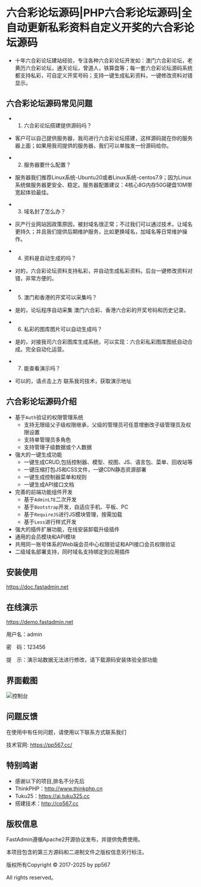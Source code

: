 # 六合彩论坛源码|PHP六合彩论坛源码|全自动更新私彩资料自定义开奖的六合彩论坛源码

* 十年六合彩论坛建站经验，专注各种六合彩论坛开发如：澳门六合彩论坛，老黄历六合彩论坛，通天论坛，曾道人，铁算盘等；每一套六合彩论坛源码系统都支持私彩，可自定义开奖号码；支持一键生成私彩资料，一键修改资料对错显示。

## 六合彩论坛源码常见问题
* 1. 六合彩论坛搭建提供源码吗？
* 客户可以自己提供服务器，我司进行六合彩论坛搭建，这样源码就在你的服务器上面；如果用我司提供的服务器，我们可以单独发一份源码给你。



* 2. 服务器要什么配置？
* 服务器我们推荐Linux系统-Ubuntu20或者Linux系统-centos7.9；因为Linux系统做服务器更安全、稳定。服务器配置建议：4核心8G内存50G硬盘10M带宽起体验最佳。



* 3. 域名封了怎么办？
* 灰产行业网站因政策原因，被封域名很正常；不过我们可以通过技术，让域名更持久；并且我们提供后期维护服务，比如更换域名，加域名等日常维护操作。



* 4. 资料是自动生成的吗？
* 对的，六合彩论坛资料支持私彩，并自动生成私彩资料。后台一键修改资料对错，非常方便的。



* 5. 澳门和香港的开奖可以采集吗？
* 是的，论坛程序自动采集 澳门六合彩、香港六合彩的开奖号码和历史记录。



* 6. 私彩的图库图片可以自动生成吗？
* 是的，对接我司六合彩图库生成系统，可以实现：六合彩私彩图库图纸自动合成。完全自动化运营。



* 7. 能查看演示吗？
* 可以的，请点击上方 联系我司技术，获取演示地址

## 六合彩论坛源码介绍

* 基于`Auth`验证的权限管理系统
    * 支持无限级父子级权限继承，父级的管理员可任意增删改子级管理员及权限设置
    * 支持单管理员多角色
    * 支持管理子级数据或个人数据
* 强大的一键生成功能
    * 一键生成CRUD,包括控制器、模型、视图、JS、语言包、菜单、回收站等
    * 一键压缩打包JS和CSS文件，一键CDN静态资源部署
    * 一键生成控制器菜单和规则
    * 一键生成API接口文档
* 完善的前端功能组件开发
    * 基于`AdminLTE`二次开发
    * 基于`Bootstrap`开发，自适应手机、平板、PC
    * 基于`RequireJS`进行JS模块管理，按需加载
    * 基于`Less`进行样式开发
* 强大的插件扩展功能，在线安装卸载升级插件
* 通用的会员模块和API模块
* 共用同一账号体系的Web端会员中心权限验证和API接口会员权限验证
* 二级域名部署支持，同时域名支持绑定到应用插件

## 安装使用

https://doc.fastadmin.net

## 在线演示

https://demo.fastadmin.net

用户名：admin

密　码：123456

提　示：演示站数据无法进行修改，请下载源码安装体验全部功能

## 界面截图
![控制台](https://images.gitee.com/uploads/images/2020/0929/202947_8db2d281_10933.gif "控制台")

## 问题反馈

在使用中有任何问题，请使用以下联系方式联系我们

技术官网: https://pp567.cc/


## 特别鸣谢
* 感谢以下的项目,排名不分先后
* ThinkPHP：http://www.thinkphp.cn
* Tuku25：https://ai.tuku325.cc
* 搭建技术：http://cp567.cc


## 版权信息

FastAdmin遵循Apache2开源协议发布，并提供免费使用。

本项目包含的第三方源码和二进制文件之版权信息另行标注。

版权所有Copyright © 2017-2025 by pp567

All rights reserved。
